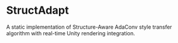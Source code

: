 # StructAdapt
A static implementation of Structure-Aware AdaConv style transfer algorithm with real-time Unity rendering integration.
